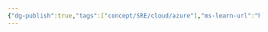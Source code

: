 ```yaml
---
{"dg-publish":true,"tags":["concept/SRE/cloud/azure"],"ms-learn-url":"https://azure.status.microsoft/en-us/status","definition":"Azure health monitoring page","creation_date":"2024-05-02 18:40","permalink":"/concepts/azure-status/","dgPassFrontmatter":true}
---
```


